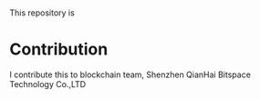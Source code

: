 # 

  This repository is 

# Contribution

  I contribute this to blockchain team, Shenzhen QianHai Bitspace Technology Co.,LTD
